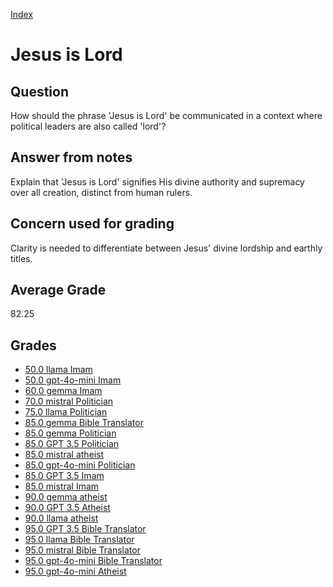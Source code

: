 
[Index](../index.md)
# Jesus is Lord
## Question
How should the phrase 'Jesus is Lord' be communicated in a context where political leaders are also called 'lord'?

## Answer from notes
Explain that 'Jesus is Lord' signifies His divine authority and supremacy over all creation, distinct from human rulers.

## Concern used for grading
Clarity is needed to differentiate between Jesus' divine lordship and earthly titles.

## Average Grade
82.25

## Grades
 * [50.0 llama Imam](../answers/llama_Imam/Jesus_is_Lord.md)
 * [50.0 gpt-4o-mini Imam](../answers/gpt-4o-mini_Imam/Jesus_is_Lord.md)
 * [60.0 gemma Imam](../answers/gemma_Imam/Jesus_is_Lord.md)
 * [70.0 mistral Politician](../answers/mistral_Politician/Jesus_is_Lord.md)
 * [75.0 llama Politician](../answers/llama_Politician/Jesus_is_Lord.md)
 * [85.0 gemma Bible Translator](../answers/gemma_Bible_Translator/Jesus_is_Lord.md)
 * [85.0 gemma Politician](../answers/gemma_Politician/Jesus_is_Lord.md)
 * [85.0 GPT 3.5 Politician](../answers/GPT_3.5_Politician/Jesus_is_Lord.md)
 * [85.0 mistral atheist](../answers/mistral_atheist/Jesus_is_Lord.md)
 * [85.0 gpt-4o-mini Politician](../answers/gpt-4o-mini_Politician/Jesus_is_Lord.md)
 * [85.0 GPT 3.5 Imam](../answers/GPT_3.5_Imam/Jesus_is_Lord.md)
 * [85.0 mistral Imam](../answers/mistral_Imam/Jesus_is_Lord.md)
 * [90.0 gemma atheist](../answers/gemma_atheist/Jesus_is_Lord.md)
 * [90.0 GPT 3.5 Atheist](../answers/GPT_3.5_Atheist/Jesus_is_Lord.md)
 * [90.0 llama atheist](../answers/llama_atheist/Jesus_is_Lord.md)
 * [95.0 GPT 3.5 Bible Translator](../answers/GPT_3.5_Bible_Translator/Jesus_is_Lord.md)
 * [95.0 llama Bible Translator](../answers/llama_Bible_Translator/Jesus_is_Lord.md)
 * [95.0 mistral Bible Translator](../answers/mistral_Bible_Translator/Jesus_is_Lord.md)
 * [95.0 gpt-4o-mini Bible Translator](../answers/gpt-4o-mini_Bible_Translator/Jesus_is_Lord.md)
 * [95.0 gpt-4o-mini Atheist](../answers/gpt-4o-mini_Atheist/Jesus_is_Lord.md)
